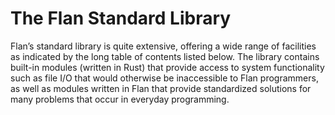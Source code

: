 # The Flan Standard Library
Flan’s standard library is quite extensive, offering a wide range of facilities as indicated by the long table of contents listed below.
The library contains built-in modules (written in Rust) that provide access to system functionality such as file I/O that would otherwise be inaccessible to Flan programmers,
as well as modules written in Flan that provide standardized solutions for many problems that occur in everyday programming.
